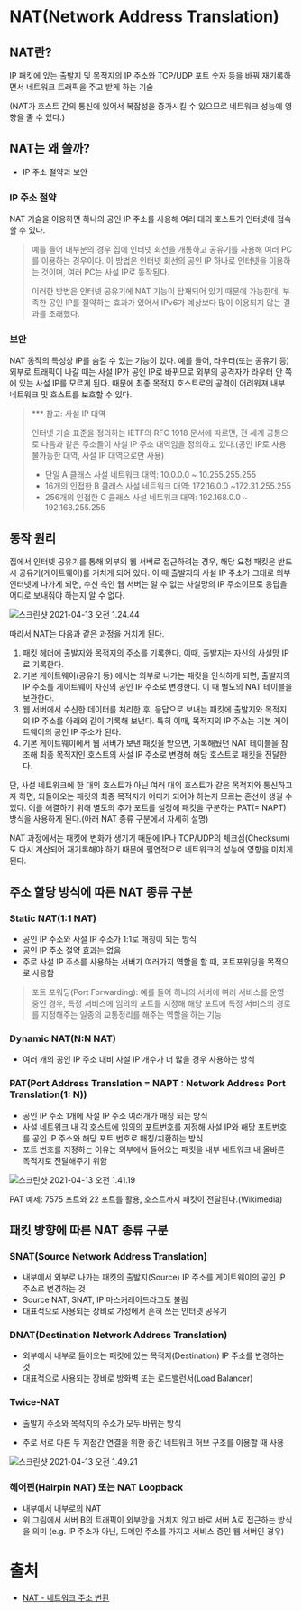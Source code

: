 # NAT(Network Address Translation)

## NAT란?

IP 패킷에 있는 출발지 및 목적지의 IP 주소와 TCP/UDP 포트 숫자 등을 바꿔 재기록하면서 네트워크 트래픽을 주고 받게 하는 기술

(NAT가 호스트 간의 통신에 있어서 복잡성을 증가시킬 수 있으므로 네트워크 성능에 영향을 줄 수 있다.)

## NAT는 왜 쓸까?

* IP 주소 절약과 보안

### IP 주소 절약

NAT 기술을 이용하면 하나의 공인 IP 주소를 사용해 여러 대의 호스트가 인터넷에 접속할 수 있다. 

> 예를 들어 대부분의 경우 집에 인터넷 회선을 개통하고 공유기를 사용해 여러 PC를 이용하는 경우이다. 이 방법은 인터넷 회선의 공인 IP 하나로 인터넷을 이용하는 것이며, 여러 PC는 사설 IP로 동작된다. 
>
> 이러한 방법은 인터넷 공유기에 NAT 기능이 탑재되어 있기 때문에 가능한데, 부족한 공인 IP를 절약하는 효과가 있어서 IPv6가 예상보다 많이 이용되지 않는 결과를 초래했다.



### 보안

NAT 동작의 특성상 IP를 숨길 수 있는 기능이 있다. 예를 들어, 라우터(또는 공유기 등) 외부로 트래픽이 나갈 때는 사설 IP가 공인 IP로 바뀌므로 외부의 공격자가 라우터 안 쪽에 있는 사설 IP를 모르게 된다. 때문에 최종 목적지 호스트로의 공격이 어려워져 내부 네트워크 및 호스트를 보호할 수 있다.

> *** 참고: 사설 IP 대역
>
> 인터넷 기술 표준을 정의하는 IETF의 RFC 1918 문서에 따르면, 전 세계 공통으로 다음과 같은 주소들이 사설 IP 주소 대역임을 정의하고 있다.(공인 IP로 사용 불가능한 대역, 사설 IP 대역으로만 사용)
>
> * 단일 A 클래스 사설 네트워크 대역: 10.0.0.0 ~ 10.255.255.255
> * 16개의 인접한 B 클래스 사설 네트워크 대역: 172.16.0.0 ~172.31.255.255
> * 256개의 인접한 C 클래스 사설 네트워크 대역: 192.168.0.0 ~ 192.168.255.255





## 동작 원리

집에서 인터넷 공유기를 통해 외부의 웹 서버로 접근하려는 경우, 해당 요청 패킷은 반드시 공유기(게이트웨이)를 거치게 되어 있다. 이 때 출발지의 사설 IP 주소가 그대로 외부 인터넷에 나가게 되면, 수신 측인 웹 서버는 알 수 없는 사설망의 IP 주소이므로 응답을 어디로 보내줘야 하는지 알 수 없다.

![스크린샷 2021-04-13 오전 1.24.44]($md-images/%E1%84%89%E1%85%B3%E1%84%8F%E1%85%B3%E1%84%85%E1%85%B5%E1%86%AB%E1%84%89%E1%85%A3%E1%86%BA%202021-04-13%20%E1%84%8B%E1%85%A9%E1%84%8C%E1%85%A5%E1%86%AB%201.24.44.png)



따라서 NAT는 다음과 같은 과정을 거치게 된다.

1. 패킷 헤더에 출발지와 목적지의 주소를 기록한다. 이때, 출발지는 자신의 사설망 IP로 기록한다.
2. 기본 게이트웨이(공유기 등) 에서는 외부로 나가는 패킷을 인식하게 되면, 출발지의 IP 주소를 게이트웨이 자신의 공인 IP 주소로 변경한다. 이 때 별도의 NAT 테이블을 보관한다.
3. 웹 서버에서 수신한 데이터를 처리한 후, 응답으로 보내는 패킷에 출발지와 목적지의 IP 주소를 아래와 같이 기록해 보낸다. 특히 이때, 목적지의 IP 주소는 기본 게이트웨이의 공인 IP 주소가 된다.
4. 기본 게이트웨이에서 웹 서버가 보낸 패킷을 받으면, 기록해뒀던 NAT 테이블을 참조해 최종 목적지인 호스트의 사설 IP 주소로 변경해 해당 호스트로 패킷을 전달한다.

단, 사설 네트워크에 한 대의 호스트가 아닌 여러 대의 호스트가 같은 목적지와 통신하고자 하면, 되돌아오는 패킷의 최종 목적지가 어디가 되어야 하는지 모르는 혼선이 생길 수 있다. 이를 해결하기 위해 별도의 추가 포트를 설정해 패킷을 구분하는 PAT(= NAPT) 방식을 사용하게 된다.(아래 NAT 종류 구분에서 자세히 설명)

NAT 과정에서는 패킷에 변화가 생기기 때문에 IP나 TCP/UDP의 체크섬(Checksum)도 다시 계산되어 재기록해야 하기 때문에 필연적으로 네트워크의 성능에 영향을 미치게 된다.



## 주소 할당 방식에 따른 NAT 종류 구분

### Static NAT(1:1 NAT)

* 공인 IP 주소와 사설 IP 주소가 1:1로 매칭이 되는 방식
* 공인 IP 주소 절약 효과는 없음
* 주로 사설 IP 주소를 사용하는 서버가 여러가지 역할을 할 때, 포트포워딩을 목적으로 사용함

> 포트 포워딩(Port Forwarding): 예를 들어 하나의 서버에 여러 서비스를 운영 중인 경우, 특정 서비스에 임의의 포트를 지정해 해당 포트에 특정 서비스의 경로를 지정해주는 일종의 교통정리를 해주는 역할을 하는 기능



### Dynamic NAT(N:N NAT)

* 여러 개의 공인 IP 주소 대비 사설 IP 개수가 더 많을 경우 사용하는 방식



### PAT(Port Address Translation = NAPT : Network Address Port Translation(1: N))

* 공인 IP 주소 1개에 사설 IP 주소 여러개가 매칭 되는 방식
* 사설 네트워크 내 각 호스트에 임의의 포트번호를 지정해 사설 IP와 해당 포트번호를 공인 IP 주소와 해당 포트 번호로 매칭/치환하는 방식
* 포트 번호를 지정하는 이유는 외부에서 들어오는 패킷을 내부 네트워크 내 올바른 목적지로 전달해주기 위함

![스크린샷 2021-04-13 오전 1.41.19]($md-images/%E1%84%89%E1%85%B3%E1%84%8F%E1%85%B3%E1%84%85%E1%85%B5%E1%86%AB%E1%84%89%E1%85%A3%E1%86%BA%202021-04-13%20%E1%84%8B%E1%85%A9%E1%84%8C%E1%85%A5%E1%86%AB%201.41.19.png)

PAT 예제: 7575 포트와 22 포트를 활용, 호스트까지 패킷이 전달된다.(Wikimedia)





## 패킷 방향에 따른 NAT 종류 구분

### SNAT(Source Network Address Translation)

* 내부에서 외부로 나가는 패킷의 출발지(Source) IP 주소를 게이트웨이의 공인 IP 주소로 변경하는 것
* Source NAT, SNAT, IP 마스커레이드라고도 불림
* 대표적으로 사용되는 장비로 가정에서 흔히 쓰는 인터넷 공유기



### DNAT(Destination Network Address Translation)

* 외부에서 내부로 들어오는 패킷에 있는 목적지(Destination) IP 주소를 변경하는 것
* 대표적으로 사용되는 장비로 방화벽 또는 로드밸런서(Load Balancer)



### Twice-NAT

* 출발지 주소와 목적지의 주소가 모두 바뀌는 방식

* 주로 서로 다른 두 지점간 연결을 위한 중간 네트워크 허브 구조를 이용할 때 사용

  

![스크린샷 2021-04-13 오전 1.49.21]($md-images/%E1%84%89%E1%85%B3%E1%84%8F%E1%85%B3%E1%84%85%E1%85%B5%E1%86%AB%E1%84%89%E1%85%A3%E1%86%BA%202021-04-13%20%E1%84%8B%E1%85%A9%E1%84%8C%E1%85%A5%E1%86%AB%201.49.21.png)

### 헤어핀(Hairpin NAT) 또는 NAT Loopback

* 내부에서 내부로의 NAT
* 위 그림에서 서버 B의 트래픽이 외부망을 거치지 않고 바로 서버 A로 접근하는 방식을 의미
  (e.g. IP 주소가 아닌, 도메인 주소를 가지고 서비스 중인 웹 서버인 경우)



# 출처

* [NAT - 네트워크 주소 변환](https://www.stevenjlee.net/2020/07/11/%EC%9D%B4%ED%95%B4%ED%95%98%EA%B8%B0-nat-network-address-translation-%EB%84%A4%ED%8A%B8%EC%9B%8C%ED%81%AC-%EC%A3%BC%EC%86%8C-%EB%B3%80%ED%99%98/)